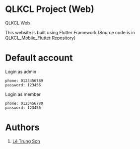 # QLKCL Project (Web)

QLKCL Web


This website is built using Flutter Framework (Source code is in [QLKCL_Mobile_Flutter Repository](https://github.com/lesonlhld/QLKCL_Mobile_Flutter))

# Default account
Login as admin
```
phone: 0123456789
password: 123456
```

Login as member
```
phone: 0123456780
password: 123456
```

# Authors
1. [Lê Trung Sơn](https://github.com/lesonlhld)
